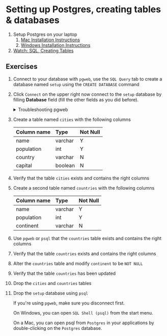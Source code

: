 # Setting up Postgres, creating tables & databases

1. Setup Postgres on your laptop
    1. [Mac Installation Instructions](setup_mac.md)
    1. [Windows Installation Instructions](setup_win.md)
1. [Watch: SQL, Creating Tables](https://vimeo.com/240908647)

## Exercises

1. Connect to your database with `pgweb`, use the `SQL Query` tab to create
a database named `setup` using the `CREATE DATABASE` command
1. Click `Connect` on the upper right now connect to the `setup` database
by filling **Database** field (fill the other fields as you did before).

    <details><summary>
    Troubleshooting pgweb
    </summary><p>

    Set **SSL Mode** to **false** and **Database** to **setup**.

    </p></details>
1. Create a table named `cities` with the following columns

    | Column name | Type | Not Null |
    | :-- | :-- | :-- |
    | name | varchar | Y |
    | population | int | Y |
    | country | varchar | N |
    | capital | boolean | N |

1. Verify that the table `cities` exists and contains the right columns
1. Create a second table named `countries` with the following columns

    | Column name | Type | Not Null |
    | :-- | :-- | :-- |
    | name | varchar | Y |
    | population | int | Y |
    | continent | varchar | N |

1. Use `pgweb` or `psql` that the `countries` table exists and contains the
right columns
1. Verify that the table `countries` exists and contains the right columns
1. Alter the `countries` table and modify `continent` to be `NOT NULL`
1. Verify that the table `countries` has been updated
1. Drop the `cities` and `countries` tables
1. Drop the `setup` database using `psql`

    If you're using `pgweb`, make sure you disconnect first.

    On Windows, you can open `SQL Shell (psql)` from the start menu.

    On a Mac, you can open psql from `Postgres` in your applications by
    double-clicking on the `Postgres` database.
